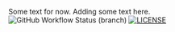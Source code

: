 Some text for now.
Adding some text here.
![GitHub Workflow Status (branch)](https://img.shields.io/github/actions/workflow/status/40667068/sem/main.yml?branch=master)
[![LICENSE](https://img.shields.io/github/license/40667068/sem.svg?style=flat-square)](https://github.com/40667068/sem/blob/master/LICENSE)